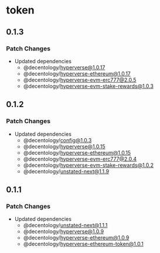 # token

## 0.1.3

### Patch Changes

-   Updated dependencies
    -   @decentology/hyperverse@1.0.17
    -   @decentology/hyperverse-ethereum@1.0.17
    -   @decentology/hyperverse-evm-erc777@2.0.5
    -   @decentology/hyperverse-evm-stake-rewards@1.0.3

## 0.1.2

### Patch Changes

-   Updated dependencies
    -   @decentology/config@1.0.3
    -   @decentology/hyperverse@1.0.15
    -   @decentology/hyperverse-ethereum@1.0.15
    -   @decentology/hyperverse-evm-erc777@2.0.4
    -   @decentology/hyperverse-evm-stake-rewards@1.0.2
    -   @decentology/unstated-next@1.1.9

## 0.1.1

### Patch Changes

-   Updated dependencies
    -   @decentology/unstated-next@1.1.1
    -   @decentology/hyperverse@1.0.9
    -   @decentology/hyperverse-ethereum@1.0.9
    -   @decentology/hyperverse-ethereum-token@1.0.1
